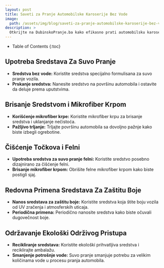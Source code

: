```yaml
---
layout: post
title: Saveti za Pranje Automobilske Karoserije Bez Vode
image: 
  path: /assets/img/blog/saveti-za-pranje-automobilske-karoserije-bez-vode_dubinsko-pranje-ba.png
description: >
  Otkrijte na DubinskoPranje.ba kako efikasno prati automobilsku karoseriju bez upotrebe vode. Saveti za očuvanje boje i smanjenje uticaja na životnu sredinu.
---
```



- Table of Contents
{:toc}


## Upotreba Sredstava Za Suvo Pranje

- **Sredstva bez vode:** Koristite sredstva specijalno formulisana za suvo pranje vozila.
- **Prskanje sredstva:** Nanesite sredstvo na površinu automobila i ostavite da deluje prema uputstvima.

## Brisanje Sredstvom i Mikrofiber Krpom

- **Korišćenje mikrofiber krpe:** Koristite mikrofiber krpu za brisanje sredstva i uklanjanje nečistoća.
- **Pažljivo trljanje:** Trljajte površinu automobila sa dovoljno pažnje kako biste izbegli ogrebotine.

## Čišćenje Točkova i Felni

- **Upotreba sredstva za suvo pranje felni:** Koristite sredstvo posebno dizajnirano za čišćenje felni.
- **Brisanje mikrofiber krpom:** Obrišite felne mikrofiber krpom kako biste postigli sjaj.

## Redovna Primena Sredstava Za Zaštitu Boje

- **Nanos sredstava za zaštitu boje:** Koristite sredstva koja štite boju vozila od UV zračenja i atmosferskih uticaja.
- **Periodična primena:** Periodično nanosite sredstva kako biste očuvali dugovečnost boje.

## Održavanje Ekološki Održivog Pristupa

- **Recikliranje sredstava:** Koristite ekološki prihvatljiva sredstva i reciklirajte ambalažu.
- **Smanjenje potrošnje vode:** Suvo pranje smanjuje potrebu za velikim količinama vode u procesu pranja automobila.